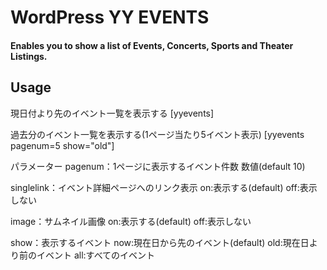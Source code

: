# WordPress YY EVENTS
#### Enables you to show a list of Events, Concerts, Sports and Theater Listings.

## Usage
現日付より先のイベント一覧を表示する
[yyevents]

過去分のイベント一覧を表示する(1ページ当たり5イベント表示)
[yyevents pagenum=5 show="old"]

パラメーター
pagenum：1ページに表示するイベント件数 
数値(default 10)

singlelink：イベント詳細ページへのリンク表示
on:表示する(default)
off:表示しない

image：サムネイル画像
on:表示する(default)
off:表示しない

show：表示するイベント
now:現在日から先のイベント(default)
old:現在日より前のイベント
all:すべてのイベント


